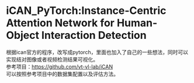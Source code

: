# iCAN_PyTorch:Instance-Centric Attention Network for Human-Object Interaction Detection
根据ican官方的程序，改写成pytorch，里面也加入了自己的一些想法，同时可以实现结对图像或者视频检测结果可视化。  
参考项目：https://github.com/vt-vl-lab/iCAN  
可以按照参考项目中的数据集配置以及评估方法。

